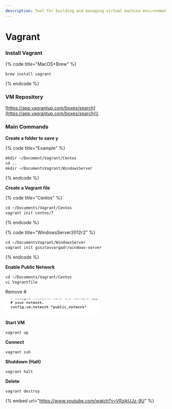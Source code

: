 ```yaml
---
description: Tool for building and managing virtual machine environments
---
```


# Vagrant

### Install Vagrant

{% code title="MacOS+Brew" %}
```
brew install vagrant
```
{% endcode %}

### VM Repository

[https://app.vagrantup.com/boxes/search](https://app.vagrantup.com/boxes/search)\\



### Main Commands

**Create a folder to save y**

{% code title="Example" %}
```
mkdir ~/Document/Vagrant/Centos
cd ..
mkdir ~/DocumentsVagrant/WindowsServer
```
{% endcode %}

**Create a Vagrant file**

{% code title="Centos" %}
```
cd ~/Documents/Vagrant/Centos
vagrant init centos/7 
```
{% endcode %}

{% code title="WindowsServer2012r2" %}
```
cd ~/DocumentsVagrant/WindowsServer
vagrant init gusztavvargadr/windows-server
```
{% endcode %}

**Enable Public Network**&#x20;

```
cd ~/Documents/Vagrant/Centos
vi Vagrantfile
```

Remove #&#x20;

****<img src="../../.gitbook/assets/Screen Shot 2022-05-10 at 6.15.53 pm.png" alt="" data-size="original">****

**Start VM**

```
vagrant up
```

**Connect**

```
vagrant ssh
```

**Shutdown (Halt)**

```
vagrant halt
```

**Delete**

```
vagrant destroy
```



{% embed url="https://www.youtube.com/watch?v=VRzjkUJz-9U" %}
